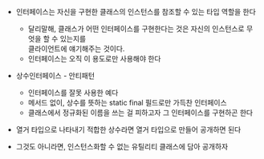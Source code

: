 * 인터페이스는 자신을 구현한 클래스의 인스턴스를 참조할 수 있는 타입 역할을 한다
  * 달리말해, 클래스가 어떤 인터페이스를 구현한다는 것은 자신의 인스턴스로 무엇을 할 수 있는지를<br>
  클라이언트에 얘기해주는 것이다.
  * 인터페이스는 오직 이 용도로만 사용해야 한다

* 상수인터페이스 - 안티패턴
  * 인터페이스를 잘못 사용한 예다
  * 메서드 없이, 상수를 뜻하는 static final 필드로만 가득찬 인터페이스
  * 클래스에서 정규화된 이름을 쓰는 걸 피하고자 그 인터페이스를 구현하곤 한다

* 열거 타입으로 나타내기 적합한 상수라면 열거 타입으로 만들어 공개하면 된다
* 그것도 아니라면, 인스턴스화할 수 없는 유틸리티 클래스에 담아 공개하자
